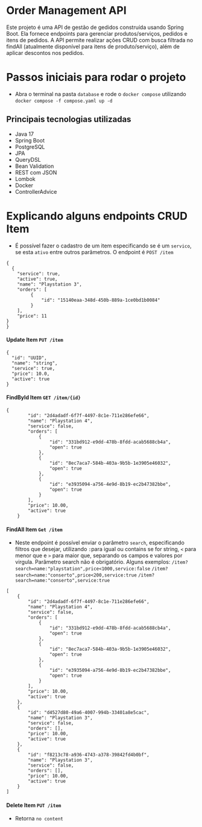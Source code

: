 # Order Management API
Este projeto é uma API de gestão de gedidos construída usando Spring Boot. Ela fornece endpoints para gerenciar produtos/serviços, pedidos e itens de pedidos. A API permite realizar ações CRUD com busca filtrada no findAll (atualmente disponível para itens de produto/serviço), além de aplicar descontos nos pedidos.

# Passos iniciais para rodar o projeto
- Abra o terminal na pasta `database` e rode o `docker compose` utilizando `docker compose -f compose.yaml up -d`

## Principais tecnologias utilizadas
- Java 17
- Spring Boot
- PostgreSQL
- JPA
- QueryDSL
- Bean Validation
- REST com JSON
- Lombok
- Docker
- ControllerAdvice

# Explicando alguns endpoints CRUD Item
- É possível fazer o cadastro de um item especificando se é um `servico`, se esta `ativo` entre outros parâmetros. O endpoint é `POST /item`
```shell
{
  {
    "service": true,
    "active": true,
    "name": "Playstation 3",
    "orders": [
         {
             "id": "15140eaa-348d-450b-889a-1ce0bd1b0084"
         }
    ],
    "price": 11
}
}
```

#### Update Item `PUT /item`
```shell
{
  "id": "UUID",
  "name": "string",
  "service": true,
  "price": 10.0,
  "active": true
}

```

#### FindById Item `GET /item/{id}`
```shell
{
        "id": "2d4adadf-6f7f-4497-8c1e-711e286efe66",
        "name": "Playstation 4",
        "service": false,
        "orders": [
            {
                "id": "331bd912-e9dd-478b-8fdd-acab5688cb4a",
                "open": true
            },
            {
                "id": "8ec7aca7-584b-403a-9b5b-1e3905e46032",
                "open": true
            },
            {
                "id": "e3935094-a756-4e9d-8b19-ec2b47382bbe",
                "open": true
            }
        ],
        "price": 10.00,
        "active": true
    }
```

#### FindAll Item `Get /item`
- Neste endpoint é possível enviar o parâmetro `search`, especificando filtros que desejar, utilizando `:`para igual ou contains se for string, `<` para menor que e `>` para maior que, separando os campos e valores por virgula. Parâmetro search não é obrigatório. Alguns exemplos:
  `/item?search=name:"playstation",price<1000,service:false`
  `/item?search=name:"conserto",price<200,service:true`
  `/item?search=name:"conserto",service:true`

```shell
[
    {
        "id": "2d4adadf-6f7f-4497-8c1e-711e286efe66",
        "name": "Playstation 4",
        "service": false,
        "orders": [
            {
                "id": "331bd912-e9dd-478b-8fdd-acab5688cb4a",
                "open": true
            },
            {
                "id": "8ec7aca7-584b-403a-9b5b-1e3905e46032",
                "open": true
            },
            {
                "id": "e3935094-a756-4e9d-8b19-ec2b47382bbe",
                "open": true
            }
        ],
        "price": 10.00,
        "active": true
    },
    {
        "id": "d4527d80-49a6-4007-994b-33401a8e5cac",
        "name": "Playstation 3",
        "service": false,
        "orders": [],
        "price": 10.00,
        "active": true
    },
    {
        "id": "f8213c78-a936-4743-a378-39842fd4b0bf",
        "name": "Playstation 3",
        "service": false,
        "orders": [],
        "price": 10.00,
        "active": true
    }
]
```


#### Delete Item `PUT /item`
- Retorna `no content`
